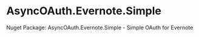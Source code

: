 AsyncOAuth.Evernote.Simple
==========================

Nuget Package: AsyncOAuth.Evernote.Simple - Simple OAuth for Evernote

